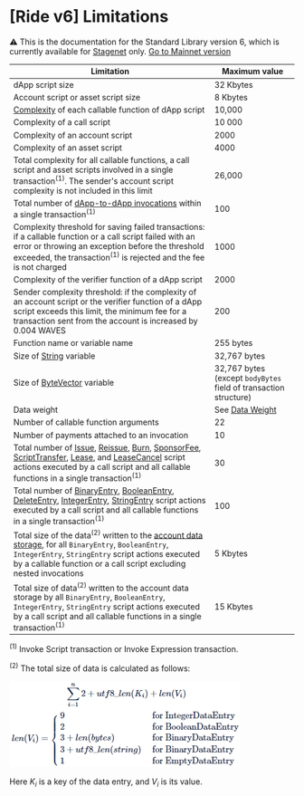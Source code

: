 # [Ride v6] Limitations

:warning: This is the documentation for the Standard Library version 6, which is currently available for [Stagenet](/en/blockchain/blockchain-network/) only. [Go to Mainnet version](/en/ride/limits/)

| Limitation | Maximum value |
|---|---|
| dApp script size | 32 Kbytes |
| Account script or asset script size | 8 Kbytes |
| [Complexity](/en/ride/base-concepts/complexity) of each callable function of dApp script | 10,000 |
| Complexity of a call script | 10&nbsp;000 |
| Complexity of an account script | 2000 |
| Complexity of an asset script | 4000 |
| Total complexity for all callable functions, a call script and asset scripts involved in a single transaction<sup>(1)</sup>. The sender's account script complexity is not included in this limit | 26,000 |
| Total number of [dApp-to-dApp invocations](/en/ride/advanced/dapp-to-dapp) within a single transaction<sup>(1)</sup> | 100 |
| Complexity threshold for saving failed transactions: if a callable function or a call script failed with an error or throwing an exception before the threshold exceeded, the transaction<sup>(1)</sup> is rejected and the fee is not charged | 1000 |
| Complexity of the verifier function of a dApp script | 2000 |
| Sender complexity threshold: if the complexity of an account script or the verifier function of a dApp script exceeds this limit, the minimum fee for a transaction sent from the account is increased by 0.004 WAVES | 200 |
| Function name or variable name | 255 bytes |
| Size of [String](/en/ride/data-types/string) variable | 32,767 bytes |
| Size of [ByteVector](/en/ride/data-types/byte-vector) variable | 32,767 bytes (except `bodyBytes` field of transaction structure) |
| Data weight | See [Data Weight](/en/ride/limits/weight) |
| Number of callable function arguments | 22 |
| Number of payments attached to an invocation | 10 |
| Total number of [Issue](/en/ride/structures/script-actions/issue), [Reissue](/en/ride/structures/script-actions/reissue), [Burn](/en/ride/structures/script-actions/burn), [SponsorFee](/en/ride/structures/script-actions/sponsor-fee), [ScriptTransfer](/en/ride/structures/script-actions/script-transfer), [Lease](/en/ride/structures/script-actions/lease), and [LeaseCancel](/en/ride/structures/script-actions/lease-cancel) script actions executed by a call script and all callable functions in a single transaction<sup>(1)</sup> | 30 |
| Total number of [BinaryEntry](/en/ride/structures/script-actions/binary-entry), [BooleanEntry](/en/ride/structures/script-actions/boolean-entry), [DeleteEntry](/en/ride/structures/script-actions/delete-entry), [IntegerEntry](/en/ride/structures/script-actions/int-entry), [StringEntry](/en/ride/structures/script-actions/string-entry) script actions executed by a call script and all callable functions in a single transaction<sup>(1)</sup> | 100 |
| Total size of the data<sup>(2)</sup> written to the [account data storage](/en/blockchain/account/account-data-storage), for all `BinaryEntry`, `BooleanEntry`, `IntegerEntry`, `StringEntry` script actions executed by a callable function or a call script excluding nested invocations | 5 Kbytes |
| Total size of data<sup>(2)</sup> written to the account data storage by all `BinaryEntry`, `BooleanEntry`, `IntegerEntry`, `StringEntry` script actions executed by a call script and all callable functions in a single transaction<sup>(1)</sup> | 15 Kbytes |

<sup>(1)</sup> Invoke Script transaction or Invoke Expression transaction.

<sup>(2)</sup> The total size of data is calculated as follows:

   ![](./_assets/data-limit.png)

   Here <i>K</i><sub><i>i</i></sub> is a key of the data entry, and <i>V</i><sub><i>i</i></sub> is its value.